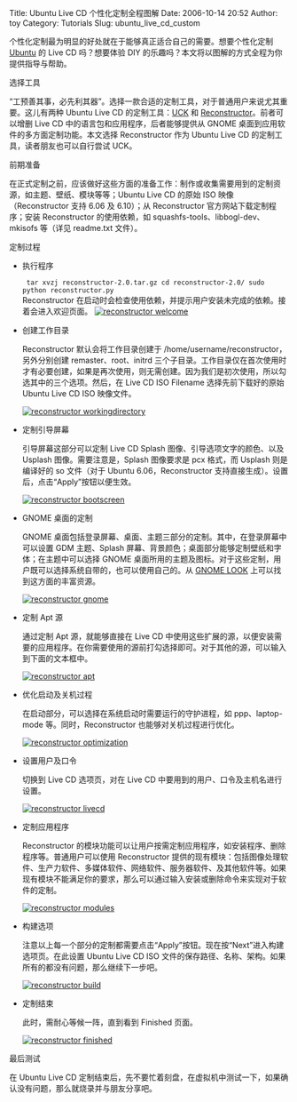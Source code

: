 Title: Ubuntu Live CD 个性化定制全程图解
Date: 2006-10-14 20:52
Author: toy
Category: Tutorials
Slug: ubuntu_live_cd_custom

个性化定制最为明显的好处就在于能够真正适合自己的需要。想要个性化定制
[Ubuntu](http://www.ubuntu.com) 的 Live CD 吗？想要体验 DIY
的乐趣吗？本文将以图解的方式全程为你提供指导与帮助。

选择工具

“工预善其事，必先利其器”。选择一款合适的定制工具，对于普通用户来说尤其重要。这儿有两种
Ubuntu Live CD 的定制工具：[UCK](http://uck.sourceforge.net) 和
[Reconstructor](http://reconstructor.aperantis.com)。前者可以增删 Live
CD 中的语言包和应用程序，后者能够提供从 GNOME
桌面到应用软件的多方面定制功能。本文选择 Reconstructor 作为 Ubuntu Live
CD 的定制工具，读者朋友也可以自行尝试 UCK。

前期准备

在正式定制之前，应该做好这些方面的准备工作：制作或收集需要用到的定制资源，如主题、壁纸、模块等等；Ubuntu
Live CD 的原始 ISO 映像（Reconstructor 支持 6.06 及 6.10）；从
Reconstructor 官方网站下载定制程序；安装 Reconstructor 的使用依赖，如
squashfs-tools、libbogl-dev、mkisofs 等（详见 readme.txt 文件）。

定制过程

-   执行程序  

    ` tar xvzj reconstructor-2.0.tar.gz cd reconstructor-2.0/ sudo python reconstructor.py`  
    Reconstructor
    在启动时会检查使用依赖，并提示用户安装未完成的依赖。接着会进入欢迎页面。
    [![reconstructor
    welcome](http://i.linuxtoy.org/i/reconstructor_welcome_s.png)](http://i.linuxtoy.org/i/reconstructor_welcome.png)
-   创建工作目录

    Reconstructor 默认会将工作目录创建于
    /home/username/reconstructor，另外分别创建 remaster、root、initrd
    三个子目录。工作目录仅在首次使用时才有必要创建，如果是再次使用，则无需创建。因为我们是初次使用，所以勾选其中的三个选项。然后，在
    Live CD ISO Filename 选择先前下载好的原始 Ubuntu Live CD ISO
    映像文件。

    [![reconstructor
    workingdirectory](http://i.linuxtoy.org/i/reconstructor_workingdirectory_s.png)](http://i.linuxtoy.org/i/reconstructor_workingdirectory.png)

-   定制引导屏幕

    引导屏幕这部分可以定制 Live CD Splash 图像、引导选项文字的颜色、以及
    Usplash 图像。需要注意是，Splash 图像要求是 pcx 格式，而 Usplash
    则是编译好的 so 文件（对于 Ubuntu 6.06，Reconstructor
    支持直接生成）。设置后，点击“Apply”按钮以便生效。

    [![reconstructor
    bootscreen](http://i.linuxtoy.org/i/reconstructor_bootscreen_s.png)](http://i.linuxtoy.org/i/reconstructor_bootscreen.png)

-   GNOME 桌面的定制

    GNOME
    桌面包括登录屏幕、桌面、主题三部分的定制。其中，在登录屏幕中可以设置
    GDM 主题、Splash
    屏幕、背景颜色；桌面部分能够定制壁纸和字体；在主题中可以选择 GNOME
    桌面所用的主题及图标。对于这些定制，用户既可以选择系统自带的，也可以使用自己的。从
    [GNOME LOOK](http://gnome-look.org) 上可以找到这方面的丰富资源。

    [![reconstructor
    gnome](http://i.linuxtoy.org/i/reconstructor_gnome_s.png)](http://i.linuxtoy.org/i/reconstructor_gnome.png)

-   定制 Apt 源

    通过定制 Apt 源，就能够直接在 Live CD
    中使用这些扩展的源，以便安装需要的应用程序。在你需要使用的源前打勾选择即可。对于其他的源，可以输入到下面的文本框中。

    [![reconstructor
    apt](http://i.linuxtoy.org/i/reconstructor_apt_s.png)](http://i.linuxtoy.org/i/reconstructor_apt.png)

-   优化启动及关机过程

    在启动部分，可以选择在系统启动时需要运行的守护进程，如
    ppp、laptop-mode 等。同时，Reconstructor 也能够对关机过程进行优化。

    [![reconstructor
    optimization](http://i.linuxtoy.org/i/reconstructor_optimization_s.png)](http://i.linuxtoy.org/i/reconstructor_optimization.png)

-   设置用户及口令

    切换到 Live CD 选项页，对在 Live CD
    中要用到的用户、口令及主机名进行设置。

    [![reconstructor
    livecd](http://i.linuxtoy.org/i/reconstructor_livecd_s.png)](http://i.linuxtoy.org/i/reconstructor_livecd.png)

-   定制应用程序

    Reconstructor
    的模块功能可以让用户按需定制应用程序，如安装程序、删除程序等。普通用户可以使用
    Reconstructor
    提供的现有模块：包括图像处理软件、生产力软件、多媒体软件、网络软件、服务器软件、及其他软件等。如果现有模块不能满足你的要求，那么可以通过输入安装或删除命令来实现对于软件的定制。

    [![reconstructor
    modules](http://i.linuxtoy.org/i/reconstructor_modules_s.png)](http://i.linuxtoy.org/i/reconstructor_modules.png)

-   构建选项

    注意以上每一个部分的定制都需要点击“Apply”按钮。现在按“Next”进入构建选项页。在此设置
    Ubuntu Live CD ISO
    文件的保存路径、名称、架构。如果所有的都没有问题，那么继续下一步吧。

    [![reconstructor
    build](http://i.linuxtoy.org/i/reconstructor_build_s.png)](http://i.linuxtoy.org/i/reconstructor_build.png)

-   定制结束

    此时，需耐心等候一阵，直到看到 Finished 页面。

    [![reconstructor
    finished](http://i.linuxtoy.org/i/reconstructor_finished_s.png)](http://i.linuxtoy.org/i/reconstructor_finished.png)

最后测试

在 Ubuntu Live CD
定制结束后，先不要忙着刻盘，在虚拟机中测试一下，如果确认没有问题，那么就烧录并与朋友分享吧。
